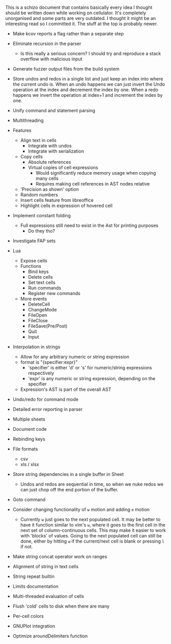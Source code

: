 This is a schizo document that contains basically every idea I thought should be written down while
working on cellulator. It's completely unorganised and some parts are very outdated. I thought it
might be an interesting read so I committed it. The stuff at the top is probably newer.

- Make kcov reports a flag rather than a separate step
- Eliminate recursion in the parser
  - Is this really a serious concern? I should try and reproduce a stack overflow with malicious input
- Generate fuzzer output files from the build system
- Store undos and redos in a single list and just keep an index into where the current undo is.
  When an undo happens we can just invert the Undo operation at the index and decrement the index
  by one. When a redo happens we invert the operation at index+1 and increment the index by one.
- Unify command and statement parsing
- Multithreading

- Features
  - Align text in cells
    - Integrate with undos
    - Integrate with serialization
  - Copy cells
    - Absolute references
    - Virtual copies of cell expressions
      - Would significantly reduce memory usage when copying many cells
      - Requires making cell references in AST nodes relative
  - 'Precision as shown' option
  - Random numbers
  - Insert cells feature from libreoffice
  - Highlight cells in expression of hovered cell

- Implement constant folding
  - Full expressions still need to exist in the Ast for printing purposes
    - Do they tho?
- Investigate FAP sets

- Lua
  - Expose cells
  - Functions
    - Bind keys
    - Delete cells
    - Set text cells
    - Run commands
    - Register new commands
  - More events
    - DeleteCell
    - ChangeMode
    - FileOpen
    - FileClose
    - FileSave(Pre/Post)
    - Quit
    - Input

- Interpolation in strings
  - Allow for any arbitrary numeric or string expression
  - format is "{specifier:expr}"
    - 'specifier' is either 'd' or 's' for numeric/string expressions respectively
    - 'expr' is any numeric or string expression, depending on the specifier
  - Expression's AST is part of the overall AST
- Undo/redo for command mode
- Detailed error reporting in parser

- Multiple sheets
- Document code
- Rebinding keys

- File formats
  - csv
  - xls / xlsx

- Store string dependencies in a single buffer in Sheet
  - Undos and redos are sequential in time, so when we nuke redos we can just chop off the end
    portion of the buffer.
- Goto command
- Consider changing functionality of `w` motion and adding `e` motion
  - Currently `w` just goes to the next populated cell. It may be better to have it function
    similar to vim's `w`, where it goes to the first cell in the next set of column-continuous cells.
    This may make it easier to work with 'blocks' of values.
    Going to the next populated cell can still be done, either by hitting `w` if the current/next cell
    is blank or pressing `l` if not.
- Make string concat operator work on ranges
- Alignment of string in text cells
- String repeat builtin

- Limits documentation
- Multi-threaded evaluation of cells
- Flush 'cold' cells to disk when there are many
- Per-cell colors
- GNUPlot integration

- Optimize aroundDelimiters function
